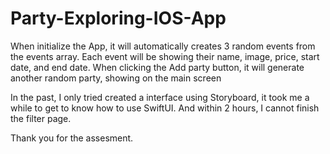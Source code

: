 # Party-Exploring-IOS-App

When initialize the App, it will automatically creates 3 random events from the events array. Each event will be showing their name, image, price, start date, and end date. 
When clicking the Add party button, it will generate another random party, showing on the main screen 

In the past, I only tried created a interface using Storyboard, it took me a while to get to know how to use SwiftUI. And within 2 hours, I cannot finish the filter page.

Thank you for the assesment.
